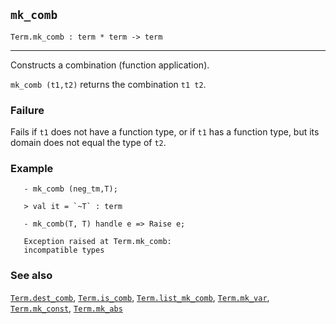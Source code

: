 ## `mk_comb`

``` hol4
Term.mk_comb : term * term -> term
```

------------------------------------------------------------------------

Constructs a combination (function application).

`mk_comb (t1,t2)` returns the combination `t1 t2`.

### Failure

Fails if `t1` does not have a function type, or if `t1` has a function
type, but its domain does not equal the type of `t2`.

### Example

``` hol4
   - mk_comb (neg_tm,T);

   > val it = `~T` : term

   - mk_comb(T, T) handle e => Raise e;

   Exception raised at Term.mk_comb:
   incompatible types
```

### See also

[`Term.dest_comb`](#Term.dest_comb), [`Term.is_comb`](#Term.is_comb),
[`Term.list_mk_comb`](#Term.list_mk_comb),
[`Term.mk_var`](#Term.mk_var), [`Term.mk_const`](#Term.mk_const),
[`Term.mk_abs`](#Term.mk_abs)
